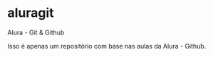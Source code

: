 # aluragit
Alura - Git &amp; Github

Isso é apenas um repositório com base nas aulas da Alura - Github.
